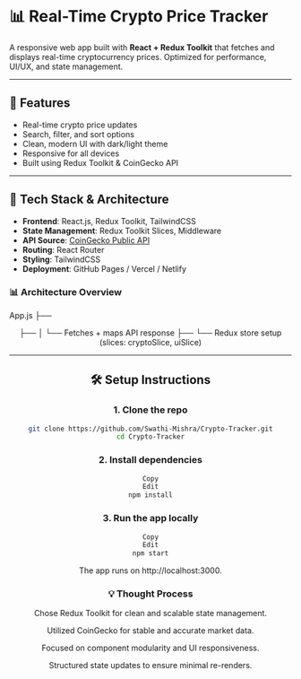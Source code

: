 # 📊 Real-Time Crypto Price Tracker

A responsive web app built with **React + Redux Toolkit** that fetches and displays real-time cryptocurrency prices. Optimized for performance, UI/UX, and state management.

---

## 🚀 Features

- Real-time crypto price updates
- Search, filter, and sort options
- Clean, modern UI with dark/light theme
- Responsive for all devices
- Built using Redux Toolkit & CoinGecko API

---

## 🧱 Tech Stack & Architecture

- **Frontend**: React.js, Redux Toolkit, TailwindCSS
- **State Management**: Redux Toolkit Slices, Middleware
- **API Source**: [CoinGecko Public API](https://www.coingecko.com/en/api)
- **Routing**: React Router
- **Styling**: TailwindCSS
- **Deployment**: GitHub Pages / Vercel / Netlify

### 📊 Architecture Overview
App.js ├── <Header /> ├── <CryptoList /> │ └── Fetches + maps API response ├── <CryptoDetails /> └── Redux store setup (slices: cryptoSlice, uiSlice)


---

## 🛠️ Setup Instructions

### 1. Clone the repo

```bash
git clone https://github.com/Swathi-Mishra/Crypto-Tracker.git
cd Crypto-Tracker
```

### 2. Install dependencies
```bash
Copy
Edit
npm install
```

### 3. Run the app locally
```bash
Copy
Edit
npm start
```
The app runs on http://localhost:3000.

### 💡 Thought Process
Chose Redux Toolkit for clean and scalable state management.

Utilized CoinGecko for stable and accurate market data.

Focused on component modularity and UI responsiveness.

Structured state updates to ensure minimal re-renders.
